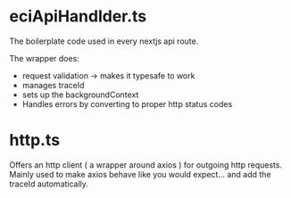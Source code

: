 # eciApiHandlder.ts

The boilerplate code used in every nextjs api route.

The wrapper does:

- request validation -> makes it typesafe to work
- manages traceId
- sets up the backgroundContext
- Handles errors by converting to proper http status codes

# http.ts

Offers an http client ( a wrapper around axios ) for outgoing http requests.
Mainly used to make axios behave like you would expect... and add the traceId automatically.
